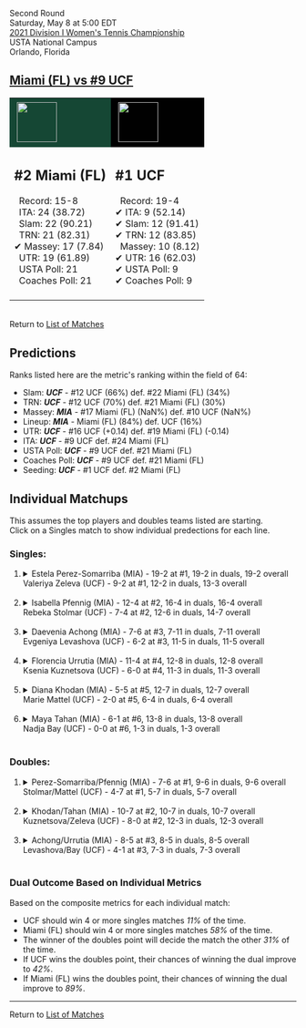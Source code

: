 Second Round  
Saturday, May 8 at 5:00 EDT  
[2021 Division I Women's Tennis Championship](../index.md)  
USTA National Campus  
Orlando, Florida  
## [Miami (FL) vs #9 UCF](https://www.ncaa.com/game/5833681)  

<table><tr style="background-color: #d9d9d9 !important"><td style="background-color: #154734 !important"><img src="https://www.ncaa.com/sites/default/files/images/logos/schools/m/miami-fl.70.png" width="70" height="70" style="padding: 5px;" /></td><td style="background-color: #010101 !important"><img src="https://www.ncaa.com/sites/default/files/images/logos/schools/u/ucf.70.png" width="70" height="70" style="padding: 5px;" /></td></tr><tr>
<td>  

<h2>#2 Miami (FL)</h2>  
&nbsp; Record: 15-8<br>  
&nbsp; ITA: 24 (38.72)<br>  
&nbsp; Slam: 22 (90.21)<br>  
&nbsp; TRN: 21 (82.31)<br>  
&#10004; Massey: 17 (7.84)<br>  
&nbsp; UTR: 19 (61.89)<br>  
&nbsp; USTA Poll: 21<br>  
&nbsp; Coaches Poll: 21<br>  
<br>  

</td>
<td>  

<h2>#1 UCF</h2>  
&nbsp; Record: 19-4<br>  
&#10004; ITA: 9 (52.14)<br>  
&#10004; Slam: 12 (91.41)<br>  
&#10004; TRN: 12 (83.85)<br>  
&nbsp; Massey: 10 (8.12)<br>  
&#10004; UTR: 16 (62.03)<br>  
&#10004; USTA Poll: 9<br>  
&#10004; Coaches Poll: 9<br>  
<br>  

</td>
</tr></table>  


<br>Return to [List of Matches](../index.md)  

## Predictions  

Ranks listed here are the metric's ranking within the field of 64:  
- Slam: ***UCF*** - #12 UCF (66%) def. #22 Miami (FL) (34%)  
- TRN: ***UCF*** - #12 UCF (70%) def. #21 Miami (FL) (30%)  
- Massey: ***MIA*** - #17 Miami (FL) (NaN%) def. #10 UCF (NaN%)  
- Lineup: ***MIA*** - Miami (FL) (84%) def. UCF (16%)  
- UTR: ***UCF*** - #16 UCF (+0.14) def. #19 Miami (FL) (-0.14)  
- ITA: ***UCF*** - #9 UCF def. #24 Miami (FL)  
- USTA Poll: ***UCF*** - #9 UCF def. #21 Miami (FL)  
- Coaches Poll: ***UCF*** - #9 UCF def. #21 Miami (FL)  
- Seeding: ***UCF*** - #1 UCF def. #2 Miami (FL)  

## Individual Matchups  
This assumes the top players and doubles teams listed are starting.  
Click on a Singles match to show individual predections for each line.  

### Singles:  

<ol>
<li><details>
<summary markdown="span">Estela Perez-Somarriba (MIA) - 19-2 at #1, 19-2 in duals, 19-2 overall<br>Valeriya Zeleva (UCF) - 9-2 at #1, 12-2 in duals, 13-3 overall</summary>
<h4>Predictions</h4><ul>
<li>Composite: <b><i>MIA</i></b> - Perez-Somarriba (86%) def. Zeleva (14%)</li>  
<li>Slam: <b><i>MIA</i></b> - Perez-Somarriba (86%) def. Zeleva (14%)</li>  
<li>TRN: <b><i>MIA</i></b> - Perez-Somarriba (88%) def. Zeleva (12%)</li>  
<li>Massey: <b><i>MIA</i></b> - Perez-Somarriba (NaN%) def. Zeleva (NaN%)</li>  
<li>UTR: <b><i>MIA</i></b> - Perez-Somarriba (88%) def. Zeleva (12%)</li>  
<li>ITA: <b><i>MIA</i></b> - Perez-Somarriba (69.45) def. Zeleva (22.66)</li>  
</ul>
</details>&nbsp;</li>
<li><details>
<summary markdown="span">Isabella Pfennig (MIA) - 12-4 at #2, 16-4 in duals, 16-4 overall<br>Rebeka Stolmar (UCF) - 7-4 at #2, 12-6 in duals, 14-7 overall</summary>
<h4>Predictions</h4><ul>
<li>Composite: <b><i>MIA</i></b> - Pfennig (70%) def. Stolmar (30%)</li>  
<li>Slam: <b><i>MIA</i></b> - Pfennig (63%) def. Stolmar (37%)</li>  
<li>TRN: <b><i>MIA</i></b> - Pfennig (71%) def. Stolmar (29%)</li>  
<li>Massey: <b><i>MIA</i></b> - Pfennig (NaN%) def. Stolmar (NaN%)</li>  
<li>UTR: <b><i>MIA</i></b> - Pfennig (79%) def. Stolmar (21%)</li>  
<li>ITA: <b><i>MIA</i></b> - Pfennig (32.52) def. Stolmar (15.81)</li>  
</ul>
</details>&nbsp;</li>
<li><details>
<summary markdown="span">Daevenia Achong (MIA) - 7-6 at #3, 7-11 in duals, 7-11 overall<br>Evgeniya Levashova (UCF) - 6-2 at #3, 11-5 in duals, 11-5 overall</summary>
<h4>Predictions</h4><ul>
<li>Composite: <b><i>UCF</i></b> - Levashova (73%) def. Achong (27%)</li>  
<li>Slam: <b><i>UCF</i></b> - Levashova (62%) def. Achong (38%)</li>  
<li>TRN: <b><i>UCF</i></b> - Levashova (78%) def. Achong (22%)</li>  
<li>Massey: <b><i>MIA</i></b> - Achong (NaN%) def. Levashova (NaN%)</li>  
<li>UTR: <b><i>UCF</i></b> - Levashova (80%) def. Achong (20%)</li>  
<li>ITA: <b><i>UCF</i></b> - Levashova (4.48) def. Achong (1.49)</li>  
</ul>
</details>&nbsp;</li>
<li><details>
<summary markdown="span">Florencia Urrutia (MIA) - 11-4 at #4, 12-8 in duals, 12-8 overall<br>Ksenia Kuznetsova (UCF) - 6-0 at #4, 11-3 in duals, 11-3 overall</summary>
<h4>Predictions</h4><ul>
<li>Composite: <b><i>UCF</i></b> - Kuznetsova (78%) def. Urrutia (22%)</li>  
<li>Slam: <b><i>UCF</i></b> - Kuznetsova (76%) def. Urrutia (24%)</li>  
<li>TRN: <b><i>UCF</i></b> - Kuznetsova (74%) def. Urrutia (26%)</li>  
<li>Massey: <b><i>MIA</i></b> - Urrutia (NaN%) def. Kuznetsova (NaN%)</li>  
<li>UTR: <b><i>UCF</i></b> - Kuznetsova (84%) def. Urrutia (16%)</li>  
<li>ITA: <b><i>UCF</i></b> - Kuznetsova (3.33) def. Urrutia (1.96)</li>  
</ul>
</details>&nbsp;</li>
<li><details>
<summary markdown="span">Diana Khodan (MIA) - 5-5 at #5, 12-7 in duals, 12-7 overall<br>Marie Mattel (UCF) - 2-0 at #5, 6-4 in duals, 6-4 overall</summary>
<h4>Predictions</h4><ul>
<li>Composite: <b><i>MIA</i></b> - Khodan (64%) def. Mattel (36%)</li>  
<li>Slam: <b><i>MIA</i></b> - Khodan (56%) def. Mattel (44%)</li>  
<li>TRN: <b><i>MIA</i></b> - Khodan (64%) def. Mattel (36%)</li>  
<li>Massey: <b><i>MIA</i></b> - Khodan (NaN%) def. Mattel (NaN%)</li>  
<li>UTR: <b><i>MIA</i></b> - Khodan (76%) def. Mattel (24%)</li>  
<li>ITA: <b><i>UCF</i></b> - Mattel (2.00) def. Khodan (1.90)</li>  
</ul>
</details>&nbsp;</li>
<li><details>
<summary markdown="span">Maya Tahan (MIA) - 6-1 at #6, 13-8 in duals, 13-8 overall<br>Nadja Bay (UCF) - 0-0 at #6, 1-3 in duals, 1-3 overall</summary>
<h4>Predictions</h4><ul>
<li>Composite: <b><i>MIA</i></b> - Tahan (97%) def. Bay (3%)</li>  
<li>Slam: <b><i>MIA</i></b> - Tahan (100%) def. Bay (0%)</li>  
<li>TRN: <b><i>MIA</i></b> - Tahan (100%) def. Bay (0%)</li>  
<li>Massey: <b><i>MIA</i></b> - Tahan (89%) def. Bay (11%)</li>  
<li>UTR: <b><i>MIA</i></b> - Tahan (100%) def. Bay (0%)</li>  
<li>ITA: <b><i>MIA</i></b> - Tahan (2.26) def. Bay (0.00)</li>  
</ul>
</details>&nbsp;</li>
</ol>

### Doubles:  

<ol>
<li><details>
<summary markdown="span">Perez-Somarriba/Pfennig (MIA) - 7-6 at #1, 9-6 in duals, 9-6 overall<br>Stolmar/Mattel (UCF) - 4-7 at #1, 5-7 in duals, 5-7 overall</summary>
<br>Sorry, we don't have any metrics for this match
</details>&nbsp;</li>
<li><details>
<summary markdown="span">Khodan/Tahan (MIA) - 10-7 at #2, 10-7 in duals, 10-7 overall<br>Kuznetsova/Zeleva (UCF) - 8-0 at #2, 12-3 in duals, 12-3 overall</summary>
<br>Sorry, we don't have any metrics for this match
</details>&nbsp;</li>
<li><details>
<summary markdown="span">Achong/Urrutia (MIA) - 8-5 at #3, 8-5 in duals, 8-5 overall<br>Levashova/Bay (UCF) - 4-1 at #3, 7-3 in duals, 7-3 overall</summary>
<br>Sorry, we don't have any metrics for this match
</details>&nbsp;</li>
</ol>

### Dual Outcome Based on Individual Metrics  
  
Based on the composite metrics for each individual match:  
- UCF should win 4 or more singles matches _11%_ of the time.  
- Miami (FL) should win 4 or more singles matches _58%_ of the time.  
- The winner of the doubles point will decide the match the other _31%_ of the time.  
- If UCF wins the doubles point, their chances of winning the dual improve to _42%_.  
- If Miami (FL) wins the doubles point, their chances of winning the dual improve to _89%_.  
  
------

Return to [List of Matches](../index.md)  
